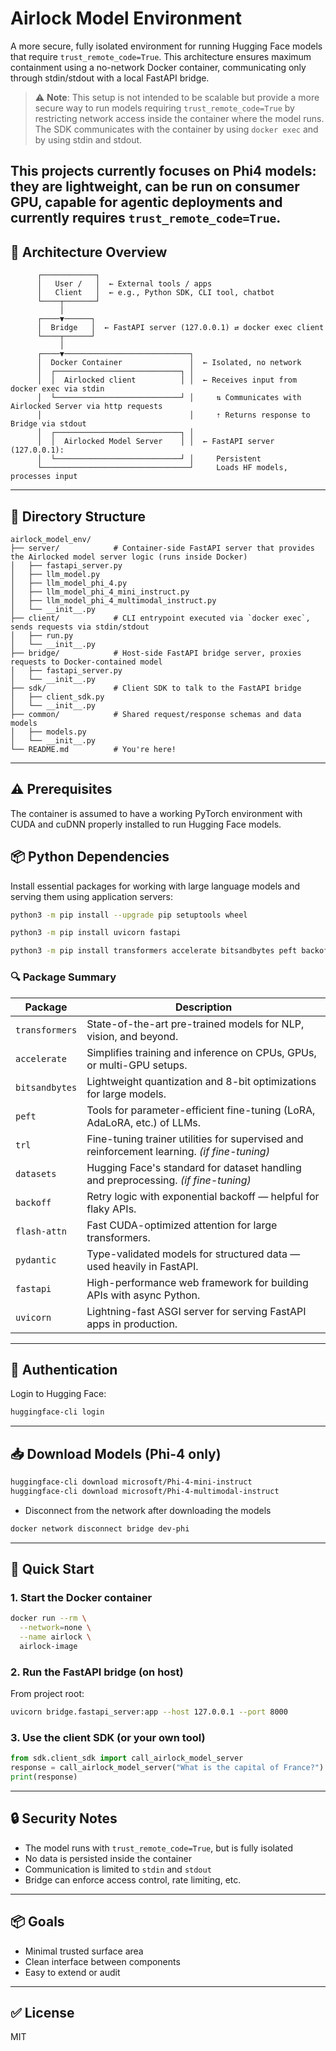 # Airlock Model Environment

A more secure, fully isolated environment for running Hugging Face models that require `trust_remote_code=True`. This architecture ensures maximum containment using a no-network Docker container, communicating only through stdin/stdout with a local FastAPI bridge.

> ⚠️ **Note**: This setup is not intended to be scalable but provide a more secure way to run models requiring `trust_remote_code=True` by restricting network access inside the container where the model runs. The SDK communicates with the container by using `docker exec` and by using stdin and stdout.

This projects currently focuses on Phi4 models: they are lightweight, can be run on consumer GPU, capable for agentic deployments and currently requires `trust_remote_code=True`.
---

## 🧩 Architecture Overview

```
      ┌────────────┐
      │   User /   │  ← External tools / apps
      │   Client   │  ← e.g., Python SDK, CLI tool, chatbot
      └────┬───────┘
           │
      ┌────▼──────┐
      │  Bridge   │  ← FastAPI server (127.0.0.1) ⇄ docker exec client
      └────┬──────┘
           │
      ┌────▼────────────────────────────┐
      │  Docker Container               │  ← Isolated, no network
      │  ┌────────────────────────────┐ │
      │  │  Airlocked client          │ │  ← Receives input from docker exec via stdin
      │  └────────────────────────────┘ │     ⇅ Communicates with Airlocked Server via http requests
      │                                 │     ⇡ Returns response to Bridge via stdout
      │  ┌────────────────────────────┐ │
      │  │  Airlocked Model Server    │ │  ← FastAPI server (127.0.0.1):
      │  └────────────────────────────┘ │     Persistent
      └─────────────────────────────────┘     Loads HF models, processes input
```

---

## 📁 Directory Structure

```
airlock_model_env/
├── server/            # Container-side FastAPI server that provides the Airlocked model server logic (runs inside Docker)
│   ├── fastapi_server.py
│   ├── llm_model.py
│   ├── llm_model_phi_4.py
│   ├── llm_model_phi_4_mini_instruct.py
│   ├── llm_model_phi_4_multimodal_instruct.py
│   └── __init__.py
├── client/            # CLI entrypoint executed via `docker exec`, sends requests via stdin/stdout
│   ├── run.py
│   └── __init__.py
├── bridge/            # Host-side FastAPI bridge server, proxies requests to Docker-contained model
│   ├── fastapi_server.py
│   └── __init__.py
├── sdk/               # Client SDK to talk to the FastAPI bridge
│   ├── client_sdk.py
│   └── __init__.py
├── common/            # Shared request/response schemas and data models
│   ├── models.py
│   └── __init__.py
└── README.md          # You're here!
```

---

## ⚠️ Prerequisites

The container is assumed to have a working PyTorch environment with CUDA and cuDNN properly installed to run Hugging Face models.

## 📦 Python Dependencies

Install essential packages for working with large language models and serving them using application servers:

```bash
python3 -m pip install --upgrade pip setuptools wheel

python3 -m pip install uvicorn fastapi

python3 -m pip install transformers accelerate bitsandbytes peft backoff flash_attn pydantic
```

### 🔍 Package Summary

| Package        | Description                                                                 |
|----------------|-----------------------------------------------------------------------------|
| `transformers` | State-of-the-art pre-trained models for NLP, vision, and beyond.            |
| `accelerate`   | Simplifies training and inference on CPUs, GPUs, or multi-GPU setups.       |
| `bitsandbytes` | Lightweight quantization and 8-bit optimizations for large models.          |
| `peft`         | Tools for parameter-efficient fine-tuning (LoRA, AdaLoRA, etc.) of LLMs.    |
| `trl`          | Fine-tuning trainer utilities for supervised and reinforcement learning. *(if fine-tuning)* |
| `datasets`     | Hugging Face's standard for dataset handling and preprocessing. *(if fine-tuning)* |
| `backoff`      | Retry logic with exponential backoff — helpful for flaky APIs.              |
| `flash-attn`   | Fast CUDA-optimized attention for large transformers.                       |
| `pydantic`     | Type-validated models for structured data — used heavily in FastAPI.        |
| `fastapi`      | High-performance web framework for building APIs with async Python.         |
| `uvicorn`      | Lightning-fast ASGI server for serving FastAPI apps in production.          |

---

## 🔐 Authentication

Login to Hugging Face:

```bash
huggingface-cli login
```

---

## 📥 Download Models (Phi-4 only)

```bash
huggingface-cli download microsoft/Phi-4-mini-instruct
huggingface-cli download microsoft/Phi-4-multimodal-instruct
```

- Disconnect from the network after downloading the models

```bash
docker network disconnect bridge dev-phi
```

---

## 🚀 Quick Start

### 1. Start the Docker container

```bash
docker run --rm \
  --network=none \
  --name airlock \
  airlock-image
```

### 2. Run the FastAPI bridge (on host)
From project root:

```bash
uvicorn bridge.fastapi_server:app --host 127.0.0.1 --port 8000
```

### 3. Use the client SDK (or your own tool)

```python
from sdk.client_sdk import call_airlock_model_server
response = call_airlock_model_server("What is the capital of France?")
print(response)
```

---

## 🔒 Security Notes
- The model runs with `trust_remote_code=True`, but is fully isolated
- No data is persisted inside the container
- Communication is limited to `stdin` and `stdout`
- Bridge can enforce access control, rate limiting, etc.

---

## 📦 Goals
- Minimal trusted surface area
- Clean interface between components
- Easy to extend or audit

---

## ✅ License
MIT
